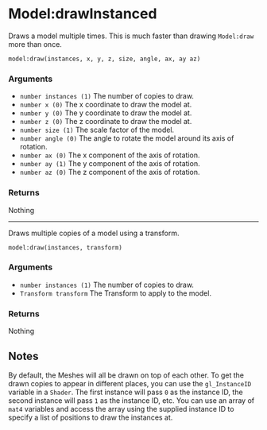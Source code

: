 <!--
category: reference
-->

Model:drawInstanced
===

Draws a model multiple times.  This is much faster than drawing `Model:draw` more than once.

    model:draw(instances, x, y, z, size, angle, ax, ay az)

### Arguments

- `number instances (1)` The number of copies to draw.
- `number x (0)` The x coordinate to draw the model at.
- `number y (0)` The y coordinate to draw the model at.
- `number z (0)` The z coordinate to draw the model at.
- `number size (1)` The scale factor of the model.
- `number angle (0)` The angle to rotate the model around its axis of rotation.
- `number ax (0)` The x component of the axis of rotation.
- `number ay (1)` The y component of the axis of rotation.
- `number az (0)` The z component of the axis of rotation.

### Returns

Nothing

---

Draws multiple copies of a model using a transform.

    model:draw(instances, transform)

### Arguments

- `number instances (1)` The number of copies to draw.
- `Transform transform` The Transform to apply to the model.

### Returns

Nothing

Notes
---

By default, the Meshes will all be drawn on top of each other.  To get the drawn copies to appear in
different places, you can use the `gl_InstanceID` variable in a `Shader`.  The first instance will
pass `0` as the instance ID, the second instance will pass `1` as the instance ID, etc.  You can
use an array of `mat4` variables and access the array using the supplied instance ID to specify a
list of positions to draw the instances at.
